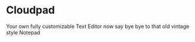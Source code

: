 # Cloudpad
Your own fully customizable Text Editor now say bye bye to that old vintage style Notepad
